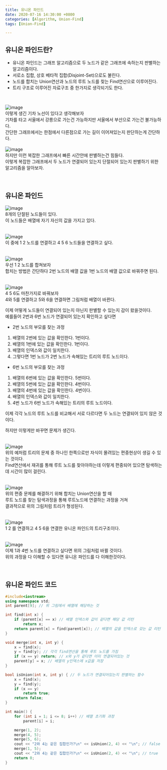```yaml
---
title: 유니온 파인드
date: 2020-07-16 14:30:00 +0800
categories: [Algorithm, Union-Find]
tags: [Union-Find]

---
```


## 유니온 파인드란?  
- 유니온 파인드는 그래프 알고리즘으로 두 노드가 같은 그래프에 속하는지 판별하는 알고리즘이다.  
- 서로소 집합, 상호 베타적 집합(Disjoint-Set)으로도 불린다.  
- 노드를 합치는 Union연산과 노드의 루트 노드를 찾는 Find연산으로 이루어진다.  
- 트리 구조로 이루어진 자료구조 중 한가지로 생각되기도 한다.  
<br>

![image](/assets/img/postImg/unoin-find/unionfind01.png)  
이렇게 생긴 기차 노선이 있다고 생각해보자  
기차를 타고 서울에서 강릉으로 가는건 가능하지만 서울에서 부산으로 가는건 불가능하다.  
간단한 그래프에서는 한점에서 다른점으로 가는 길이 이어져있는지 판단하는게 간단하다.  
<br>
![image](/assets/img/postImg/unoin-find/unionfind02.png)  
하지만 이런 복잡한 그래프에서 빠른 시간안에 판별하는건 힘들다.  
이렇게 복잡한 그래프에서 두 노드가 연결되어 있는지 단절되어 있는지 판별하기 위한 알고리즘을 알아보자.  
<br><br>

## 유니온 파인드  
![image](/assets/img/postImg/unoin-find/unionfind03.png)  
8개의 단절된 노드들이 있다.  
이 노드들은 배열에 자기 자신의 값을 가지고 있다.  
<br><br>
![image](/assets/img/postImg/unoin-find/unionfind04.png)  
이 중에 1 2 노드를 연결하고 4 5 6 노드들을 연결하고 싶다.  
<br><br>
![image](/assets/img/postImg/unoin-find/unionfind05.png)  
우선 1 2 노드를 합쳐보자  
합치는 방법은 간단하다 2번 노드의 배열 값을 1번 노드의 배열 값으로 바꿔주면 된다.  
<br><br>
![image](/assets/img/postImg/unoin-find/unionfind06.png)  
4 5 6도 마찬가지로 바꿔보자  
4와 5를 연결하고 5와 6을 연결하면 그림처럼 배열이 바뀐다.  

이제 어떻게 노드들이 연결되어 있는지 아닌지 판별할 수 있는지 감이 왔을것이다.  
예를들어 2번과 6번 노드가 연결되어 있는지 확인하고 싶다면  

- 2번 노드의 부모를 찾는 과정
1. 배열의 2번에 있는 값을 확인한다. 1번이다.
2. 배열의 1번에 있는 값을 확인한다. 1번이다.
3. 배열의 인덱스와 값이 일치한다.
4. 그렇다면 1번 노드가 2번 노드가 속해있는 트리의 루트 노드이다.
 
- 6번 노드의 부모를 찾는 과정
1. 배열의 6번에 있는 값을 확인한다. 5번이다.
2. 배열의 5번에 있는 값을 확인한다. 4번이다.
3. 배열의 4번에 있는 값을 확인한다. 4번이다.
4. 배열의 인덱스와 값이 일치한다.
5. 4번 노드가 6번 노드가 속해있는 트리의 루트 노드이다.

이제 각각 노드의 루트 노드를 비교해서 서로 다르다면 두 노드는 연결되어 있지 않은 것이다.  

하지만 이렇게만 바꾸면 문제가 생긴다.  
<br><br>
![image](/assets/img/postImg/unoin-find/unionfind07.png)  
위의 예처럼 트리의 문제 중 하나인 한쪽으로만 자식이 몰려있는 편중현상이 생길 수 있는 것이다.  
Find연산에서 재귀를 통해 루트 노드를 찾아야하는데 이렇게 편중되어 있으면 탐색하는데 시간이 많이 걸린다.  
<br><br>
![image](/assets/img/postImg/unoin-find/unionfind08.png)  
위의 편중 문제를 해결하기 위해 합치는 Union연산을 할 때  
루트 노드를 찾는 탐색과정을 통해 루트노드에 연결하는 과정을 거쳐  
결과적으로 위의 그림처럼 트리가 형성된다.  
<br><br>
![image](/assets/img/postImg/unoin-find/unionfind09.png)  
1 2 를 연결하고 4 5 6을 연결한 유니온 파인드의 트리구조이다.  
<br><br>
![image](/assets/img/postImg/unoin-find/unionfind10.png)  
이제 1과 4번 노드를 연결하고 싶다면 위의 그림처럼 바뀔 것이다.  
위의 과정을 다 이해할 수 있다면 유니온 파인드를 다 이해한것이다.  
<br><br>

## 유니온 파인드 코드
```c++
#include<iostream>
using namespace std;
int parent[9]; // 위 그림에서 배열에 해당하는 것

int find(int x) {
	if (parent[x] == x) // 배열 인덱스와 값이 같다면 해당 값 리턴
		return x;
	return parent[x] = find(parent[x]); // 배열의 값을 인덱스로 갖는 값 리턴
}

void merge(int x, int y) {
	x = find(x);
	y = find(y); // 각각 find연산을 통해 루트 노드를 가짐
	if (x == y) return; // x와 y가 같다면 이미 연결되어있는 것
	parent[y] = x; // 배열의 y인덱스에 x값을 저장
}

bool isUnion(int x, int y) { // 두 노드가 연결되어있는지 판별하는 함수
	x = find(x);
	y = find(y);
	if (x == y)
		return true;
	return false;
}

int main() {
	for (int i = 1; i <= 8; i++) // 배열 초기화 과정
		parent[i] = i;

	merge(1, 2);
	merge(4, 5);
	merge(5, 6);
	cout << "2와 4는 같은 집합인가?\n" << isUnion(2, 4) << "\n"; // false
	merge(1, 5);
	cout << "2와 4는 같은 집합인가?\n" << isUnion(2, 4) << "\n"; // true
	return 0;
}
```
